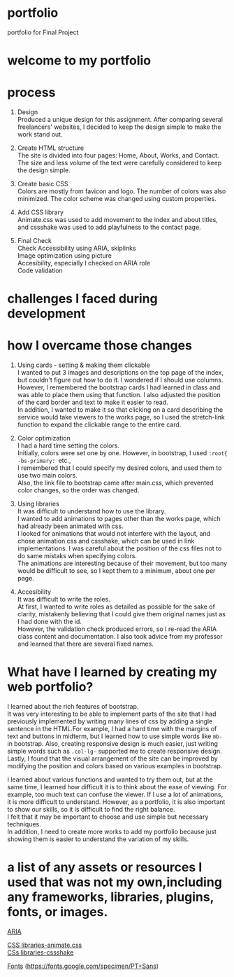 # portfolio
portfolio for Final Project

# welcome to my portfolio

# process 
1. Design  
Produced a unique design for this assignment.
After comparing several freelancers' websites, I decided to keep the design simple to make the work stand out.

2. Create HTML structure  
The site is divided into four pages: Home, About, Works, and Contact. The size and less volume of the text were carefully considered to keep the design simple. 

3. Create basic CSS  
Colors are mostly from favicon and logo. The number of colors was also minimized. The color scheme was changed using custom properties.

4. Add CSS library  
Animate.css was used to add movement to the index and about titles, and cssshake was used to add playfulness to the contact page.

5. Final Check  
Check Accessibility using ARIA, skiplinks  
Image optimization using picture  
Accesibility, especially I checked on ARIA role  
Code validation  

# challenges I faced during development
# how I overcame those changes
1. Using cards - setting & making them clickable  
I wanted to put 3 images and descriptions on the top page of the index, but couldn't figure out how to do it. I wondered if I should use columns.  
However, I remembered the bootstrap cards I had learned in class and was able to place them using that function. I also adjusted the position of the card border and text to make it easier to read.  
In addition, I wanted to make it so that clicking on a card describing the service would take viewers to the works page, so I used the stretch-link function to expand the clickable range to the entire card.  

2. Color optimization  
I had a hard time setting the colors.  
Initially, colors were set one by one. However, in bootstrap, I used `:root{    -bs-primary: `etc.,  
I remembered that I could specify my desired colors, and used them to use two main colors.  
Also, the link file to bootstrap came after main.css, which prevented color changes, so the order was changed.  

3. Using libraries  
It was difficult to understand how to use the library.  
I wanted to add animations to pages other than the works page, which had already been animated with css.  
I looked for animations that would not interfere with the layout, and chose animation.css and cssshake, which can be used in link implementations. 
I was careful about the position of the css files not to do same mistaks when specifying colors.  
The animations are interesting because of their movement, but too many would be difficult to see, so I kept them to a minimum, about one per page.  

4. Accesibility  
It was difficult to write the roles.  
At first, I wanted to write roles as detailed as possible for the sake of clarity, mistakenly believing that I could give them original names just as I had done with the id.  
However, the validation check produced errors, so I re-read the ARIA class content and documentation. I also took advice from my professor and learned that there are several fixed names.  


# What have I learned by creating my web portfolio?  
I learned about the rich features of bootstrap.  
It was very interesting to be able to implement parts of the site that I had previously implemented by writing many lines of css by adding a single sentence in the HTML.For example, I had a hard time with the margins of text and buttons in midterm, but I learned how to use simple words like `mb-` in bootstrap.
Also, creating responsive design is much easier, just writing simple words such as `.col-lg-` supported me to create responsive design.  
Lastly, I found that the visual arrangement of the site can be improved by modifying the position and colors based on various examples in bootstrap.  

I learned about various functions and wanted to try them out, but at the same time, I learned how difficult it is to think about the ease of viewing. For example, too much text can confuse the viewer. If I use a lot of animations, it is more difficult to understand. 
However, as a portfolio, it is also important to show our skills, so it is difficult to find the right balance.  
I felt that it may be important to choose and use simple but necessary techniques.  
In addition, I need to create more works to add my portfolio because just showing them is easier to understand the variation of my skills.


# a list of any assets or resources I used that was not my own,including any frameworks, libraries, plugins, fonts, or images. 

[ARIA](https://www.w3.org/TR/html-aria/#el-footer)

[CSS libraries-animate.css](https://animate.style/)  
[CSs libraries-cssshake](https://elrumordelaluz.github.io/csshake/)

[Fonts](https://fonts.google.com/specimen/Nunito)  (https://fonts.google.com/specimen/PT+Sans)
